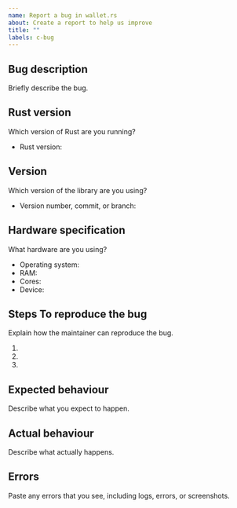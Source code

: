 ```yaml
---
name: Report a bug in wallet.rs
about: Create a report to help us improve
title: ""
labels: c-bug
---
```


## Bug description

Briefly describe the bug.

## Rust version

Which version of Rust are you running?

- Rust version:

## Version

Which version of the library are you using?

- Version number, commit, or branch: 

## Hardware specification

What hardware are you using?

- Operating system:
- RAM:
- Cores:
- Device:

## Steps To reproduce the bug

Explain how the maintainer can reproduce the bug.

1. 
2. 
3. 

## Expected behaviour

Describe what you expect to happen.

## Actual behaviour

Describe what actually happens.

## Errors

Paste any errors that you see, including logs, errors, or screenshots.
